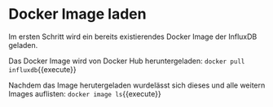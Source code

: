 # Docker Image laden

Im ersten Schritt wird ein bereits existierendes Docker Image der InfluxDB geladen.

Das Docker Image wird von Docker Hub heruntergeladen:
`docker pull influxdb`{{execute}}

Nachdem das Image herutergeladen wurdelässt sich dieses und alle weitern Images auflisten:
`docker image ls`{{execute}}
